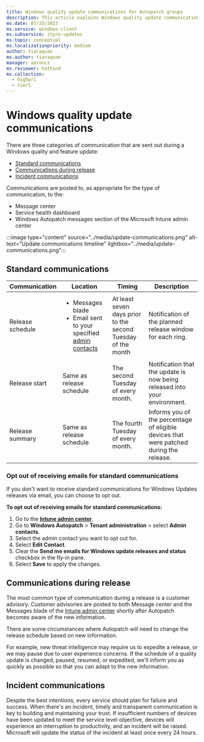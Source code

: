 ```yaml
---
title: Windows quality update communications for Autopatch groups
description: This article explains Windows quality update communications for Autopatch groups
ms.date: 07/25/2023
ms.service: windows-client
ms.subservice: itpro-updates
ms.topic: conceptual
ms.localizationpriority: medium
author: tiaraquan
ms.author: tiaraquan
manager: aaroncz
ms.reviewer: hathind
ms.collection:
  - highpri
  - tier1
---
```


# Windows quality update communications

There are three categories of communication that are sent out during a Windows quality and feature update:

- [Standard communications](#standard-communications)
- [Communications during release](#communications-during-release)
- [Incident communications](#incident-communications)

Communications are posted to, as appropriate for the type of communication, to the:

- Message center
- Service health dashboard
- Windows Autopatch messages section of the Microsoft Intune admin center

:::image type="content" source="../media/update-communications.png" alt-text="Update communications timeline" lightbox="../media/update-communications.png":::

## Standard communications

| Communication | Location | Timing | Description |
| ----- | ----- |  ----- | ----- |
| Release schedule | <ul><li>Messages blade</li><li>Email sent to your specified [admin contacts](../deploy/windows-autopatch-admin-contacts.md)</li><ul> | At least seven days prior to the second Tuesday of the month| Notification of the planned release window for each ring. |
| Release start | Same as release schedule | The second Tuesday of every month. | Notification that the update is now being released into your environment. |
| Release summary | Same as release schedule | The fourth Tuesday of every month. | Informs you of the percentage of eligible devices that were patched during the release. |

### Opt out of receiving emails for standard communications

If you don't want to receive standard communications for Windows Updates releases via email, you can choose to opt out.

**To opt out of receiving emails for standard communications:**

1. Go to the **[Intune admin center](https://go.microsoft.com/fwlink/?linkid=2109431)**.
2. Go to **Windows Autopatch** > **Tenant administration** > select **Admin contacts**.
3. Select the admin contact you want to opt out for.
4. Select **Edit Contact**.
5. Clear the **Send me emails for Windows update releases and status** checkbox in the fly-in pane.
6. Select **Save** to apply the changes.

## Communications during release

The most common type of communication during a release is a customer advisory. Customer advisories are posted to both Message center and the Messages blade of the [Intune admin center](https://go.microsoft.com/fwlink/?linkid=2109431) shortly after Autopatch becomes aware of the new information.

There are some circumstances where Autopatch will need to change the release schedule based on new information.

For example, new threat intelligence may require us to expedite a release, or we may pause due to user experience concerns. If the schedule of a quality update is changed, paused, resumed, or expedited, we'll inform you as quickly as possible so that you can adapt to the new information.

## Incident communications

Despite the best intentions, every service should plan for failure and success. When there's an incident, timely and transparent communication is key to building and maintaining your trust. If insufficient numbers of devices have been updated to meet the service level objective, devices will experience an interruption to productivity, and an incident will be raised. Microsoft will update the status of the incident at least once every 24 hours.
